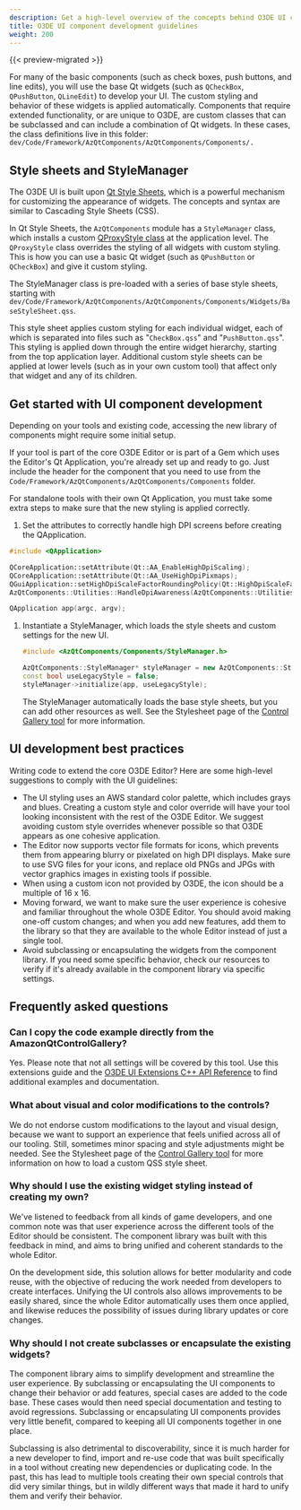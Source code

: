 ```yaml
---
description: Get a high-level overview of the concepts behind O3DE UI component development using the custom Qt widget library. 
title: O3DE UI component development guidelines
weight: 200
---
```


{{< preview-migrated >}}

For many of the basic components (such as check boxes, push buttons, and line edits), you will use the base Qt widgets (such as `QCheckBox`, `QPushButton`, `QLineEdit`) to develop your UI. The custom styling and behavior of these widgets is applied automatically. Components that require extended functionality, or are unique to O3DE, are custom classes that can be subclassed and can include a combination of Qt widgets. In these cases, the class definitions live in this folder: `dev/Code/Framework/AzQtComponents/AzQtComponents/Components/.`

## Style sheets and StyleManager

The O3DE UI is built upon [Qt Style Sheets](https://doc.qt.io/qt-5/stylesheet.html), which is a powerful mechanism for customizing the appearance of widgets. The concepts and syntax are similar to Cascading Style Sheets (CSS).

In Qt Style Sheets, the `AzQtComponents` module has a `StyleManager` class, which installs a custom [QProxyStyle class](https://doc.qt.io/qt-5/qproxystyle.html) at the application level. The `QProxyStyle` class overrides the styling of all widgets with custom styling. This is how you can use a basic Qt widget (such as `QPushButton` or `QCheckBox`) and give it custom styling.

The StyleManager class is pre-loaded with a series of base style sheets, starting with `dev/Code/Framework/AzQtComponents/AzQtComponents/Components/Widgets/BaseStyleSheet.qss`.

This style sheet applies custom styling for each individual widget, each of which is separated into files such as "`CheckBox.qss`" and "`PushButton.qss`". This styling is applied down through the entire widget hierarchy, starting from the top application layer. Additional custom style sheets can be applied at lower levels (such as in your own custom tool) that affect only that widget and any of its children.

## Get started with UI component development

Depending on your tools and existing code, accessing the new library of components might require some initial setup.

If your tool is part of the core O3DE Editor or is part of a Gem which uses the Editor's Qt Application, you're already set up and ready to go. Just include the header for the component that you need to use from the `Code/Framework/AzQtComponents/AzQtComponents/Components` folder.

For standalone tools with their own Qt Application, you must take some extra steps to make sure that the new styling is applied correctly.

1. Set the attributes to correctly handle high DPI screens before creating the QApplication.

  ```cpp
  #include <QApplication>

  QCoreApplication::setAttribute(Qt::AA_EnableHighDpiScaling);
  QCoreApplication::setAttribute(Qt::AA_UseHighDpiPixmaps);
  QGuiApplication::setHighDpiScaleFactorRoundingPolicy(Qt::HighDpiScaleFactorRoundingPolicy::PassThrough);
  AzQtComponents::Utilities::HandleDpiAwareness(AzQtComponents::Utilities::PerScreenDpiAware);

  QApplication app(argc, argv);
  ```

1. Instantiate a StyleManager, which loads the style sheets and custom settings for the new UI.

   ```cpp
   #include <AzQtComponents/Components/StyleManager.h>

   AzQtComponents::StyleManager* styleManager = new AzQtComponents::StyleManager(this);
   const bool useLegacyStyle = false;
   styleManager->initialize(app, useLegacyStyle);
   ```

   The StyleManager automatically loads the base style sheets, but you can add other resources as well. See the Stylesheet page of the [Control Gallery tool](uidev-control-gallery.md) for more information.

## UI development best practices

Writing code to extend the core O3DE Editor? Here are some high-level suggestions to comply with the UI guidelines:

+ The UI styling uses an AWS standard color palette, which includes grays and blues. Creating a custom style and color override will have your tool looking inconsistent with the rest of the O3DE Editor. We suggest avoiding custom style overrides whenever possible so that O3DE appears as one cohesive application.
+ The Editor now supports vector file formats for icons, which prevents them from appearing blurry or pixelated on high DPI displays. Make sure to use SVG files for your icons, and replace old PNGs and JPGs with vector graphics images in existing tools if possible.
+ When using a custom icon not provided by O3DE, the icon should be a multiple of 16 x 16.
+ Moving forward, we want to make sure the user experience is cohesive and familiar throughout the whole O3DE Editor. You should avoid making one-off custom changes; and when you add new features, add them to the library so that they are available to the whole Editor instead of just a single tool.
+ Avoid subclassing or encapsulating the widgets from the component library. If you need some specific behavior, check our resources to verify if it's already available in the component library via specific settings.

## Frequently asked questions

### Can I copy the code example directly from the AmazonQtControlGallery?

Yes. Please note that not all settings will be covered by this tool. Use this extensions guide and the [O3DE UI Extensions C++ API Reference](/docs/api/frameworks/azqtcomponents/namespace_az_qt_components.html) to find additional examples and documentation.

### What about visual and color modifications to the controls?

We do not endorse custom modifications to the layout and visual design, because we want to support an experience that feels unified across all of our tooling. Still, sometimes minor spacing and style adjustments might be needed. See the Stylesheet page of the [Control Gallery tool](uidev-control-gallery.md) for more information on how to load a custom QSS style sheet.

### Why should I use the existing widget styling instead of creating my own?

We've listened to feedback from all kinds of game developers, and one common note was that user experience across the different tools of the Editor should be consistent. The component library was built with this feedback in mind, and aims to bring unified and coherent standards to the whole Editor.

On the development side, this solution allows for better modularity and code reuse, with the objective of reducing the work needed from developers to create interfaces. Unifying the UI controls also allows improvements to be easily shared, since the whole Editor automatically uses them once applied, and likewise reduces the possibility of issues during library updates or core changes.

### Why should I not create subclasses or encapsulate the existing widgets?

The component library aims to simplify development and streamline the user experience. By subclassing or encapsulating the UI components to change their behavior or add features, special cases are added to the code base. These cases would then need special documentation and testing to avoid regressions. Subclassing or encapsulating UI components provides very little benefit, compared to keeping all UI components together in one place.

Subclassing is also detrimental to discoverability, since it is much harder for a new developer to find, import and re-use code that was built specifically in a tool without creating new dependencies or duplicating code. In the past, this has lead to multiple tools creating their own special controls that did very similar things, but in wildly different ways that made it hard to unify them and verify their behavior.
